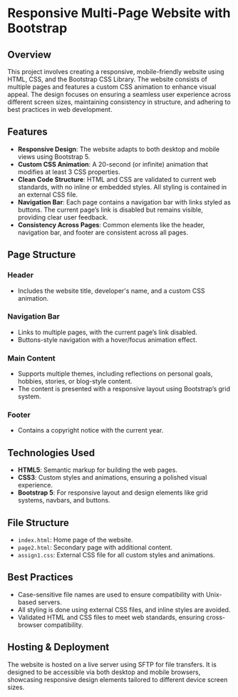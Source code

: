 # Responsive Multi-Page Website with Bootstrap

## Overview

This project involves creating a responsive, mobile-friendly website using HTML, CSS, and the Bootstrap CSS Library. The website consists of multiple pages and features a custom CSS animation to enhance visual appeal. The design focuses on ensuring a seamless user experience across different screen sizes, maintaining consistency in structure, and adhering to best practices in web development.

## Features

- **Responsive Design**: The website adapts to both desktop and mobile views using Bootstrap 5.
- **Custom CSS Animation**: A 20-second (or infinite) animation that modifies at least 3 CSS properties.
- **Clean Code Structure**: HTML and CSS are validated to current web standards, with no inline or embedded styles. All styling is contained in an external CSS file.
- **Navigation Bar**: Each page contains a navigation bar with links styled as buttons. The current page’s link is disabled but remains visible, providing clear user feedback.
- **Consistency Across Pages**: Common elements like the header, navigation bar, and footer are consistent across all pages.

## Page Structure

### Header
- Includes the website title, developer's name, and a custom CSS animation.

### Navigation Bar
- Links to multiple pages, with the current page’s link disabled.
- Buttons-style navigation with a hover/focus animation effect.

### Main Content
- Supports multiple themes, including reflections on personal goals, hobbies, stories, or blog-style content.
- The content is presented with a responsive layout using Bootstrap’s grid system.

### Footer
- Contains a copyright notice with the current year.

## Technologies Used
- **HTML5**: Semantic markup for building the web pages.
- **CSS3**: Custom styles and animations, ensuring a polished visual experience.
- **Bootstrap 5**: For responsive layout and design elements like grid systems, navbars, and buttons.

## File Structure
- `index.html`: Home page of the website.
- `page2.html`: Secondary page with additional content.
- `assign1.css`: External CSS file for all custom styles and animations.

## Best Practices
- Case-sensitive file names are used to ensure compatibility with Unix-based servers.
- All styling is done using external CSS files, and inline styles are avoided.
- Validated HTML and CSS files to meet web standards, ensuring cross-browser compatibility.

## Hosting & Deployment
The website is hosted on a live server using SFTP for file transfers. It is designed to be accessible via both desktop and mobile browsers, showcasing responsive design elements tailored to different device screen sizes.

